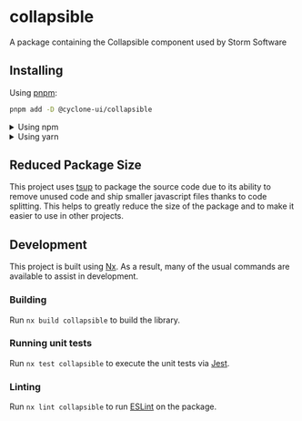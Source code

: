 <!-- START header -->
<!-- END header -->

# collapsible

A package containing the Collapsible component used by Storm Software

<!-- START doctoc -->
<!-- END doctoc -->

## Installing

Using [pnpm](http://pnpm.io):

```bash
pnpm add -D @cyclone-ui/collapsible
```

<details>
  <summary>Using npm</summary>

```bash
npm install -D @cyclone-ui/collapsible
```

</details>

<details>
  <summary>Using yarn</summary>

```bash
yarn add -D @cyclone-ui/collapsible
```

</details>

## Reduced Package Size

This project uses [tsup](https://tsup.egoist.dev/) to package the source code due to its ability to remove unused code and ship smaller javascript files thanks to code splitting. This helps to greatly reduce the size of the package and to make it easier to use in other projects.

## Development

This project is built using [Nx](https://nx.dev). As a result, many of the usual commands are available to assist in development.

### Building

Run `nx build collapsible` to build the library.

### Running unit tests

Run `nx test collapsible` to execute the unit tests via [Jest](https://jestjs.io).

### Linting

Run `nx lint collapsible` to run [ESLint](https://eslint.org/) on the package.

<!-- START footer -->
<!-- END footer -->
